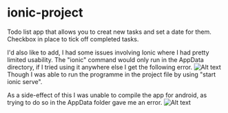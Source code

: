 # ionic-project

Todo list app that allows you to creat new tasks and set a date for them. Checkbox in place to tick off completed tasks.

I'd also like to add, I had some issues involving Ionic where I had pretty limited usability. The "ionic" command would only run in the AppData directory, if I tried using it anywhere else I get the following error.
![Alt text](http://i.imgur.com/3xPQXn7.png "First Screenshot")
Though I was able to run the programme in the project file by using "start ionic serve".

As a side-effect of this I was unable to compile the app for android, as trying to do so in the AppData folder gave me an error.
![Alt text](http://i.imgur.com/I3JDle2.png "Second Screenshot")
